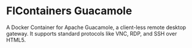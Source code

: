 # FlContainers Guacamole

A Docker Container for Apache Guacamole, a client-less remote desktop gateway. It supports standard protocols like VNC, RDP, and SSH over HTML5.

